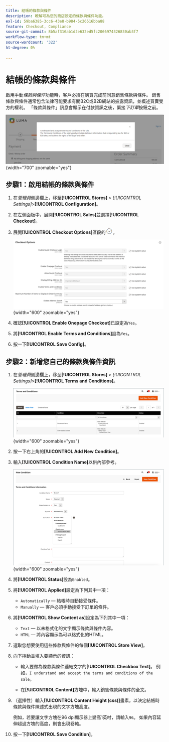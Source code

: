 ```yaml
---
title: 結帳的條款與條件
description: 瞭解可為您的商店設定的條款與條件功能。
exl-id: 59ba6385-3cc6-43e8-b984-5c26516bba88
feature: Checkout, Compliance
source-git-commit: 8b5af316ab1d2e632ed5fc2066974326830ab3f7
workflow-type: tm+mt
source-wordcount: '322'
ht-degree: 0%

---
```


# 結帳的條款與條件

啟用手動&#x200B;_條款與條件_&#x200B;功能時，客戶必須在購買完成前同意銷售條款與條件。 銷售條款與條件通常包含法律可能要求有關B2C或B2B網站的披露資訊，並概述買賣雙方的權利。 「條款與條件」訊息會顯示在付款資訊之後，緊接&#x200B;_下訂單_&#x200B;按鈕之前。

![結帳時的條款與條件](./assets/storefront-checkout-step2-terms-conditions.png){width="700" zoomable="yes"}

## 步驟1：啟用結帳的條款與條件

1. 在&#x200B;_管理員_&#x200B;側邊欄上，移至&#x200B;**[!UICONTROL Stores]** > _[!UICONTROL Settings]_>**[!UICONTROL Configuration]**。

1. 在左側面板中，展開&#x200B;**[!UICONTROL Sales]**&#x200B;並選擇&#x200B;**[!UICONTROL Checkout]**。

1. 展開&#x200B;**[!UICONTROL Checkout Options]**&#x200B;區段的![擴充選擇器](../assets/icon-display-expand.png)。

   ![簽出選項](../configuration-reference/sales/assets/checkout-checkout-options.png){width="600" zoomable="yes"}

1. 確認&#x200B;**[!UICONTROL Enable Onepage Checkout]**&#x200B;已設定為`Yes`。

1. 將&#x200B;**[!UICONTROL Enable Terms and Conditions]**&#x200B;設為`Yes`。

1. 按一下&#x200B;**[!UICONTROL Save Config]**。

## 步驟2：新增您自己的條款與條件資訊

1. 在&#x200B;_管理員_&#x200B;側邊欄上，移至&#x200B;**[!UICONTROL Stores]** > _[!UICONTROL Settings]_>**[!UICONTROL Terms and Conditions]**。

   ![條款與條件方格](./assets/terms-conditions.png){width="600" zoomable="yes"}

1. 按一下右上角的&#x200B;**[!UICONTROL Add New Condition]**。

1. 輸入&#x200B;**[!UICONTROL Condition Name]**&#x200B;以供內部參考。

   ![新狀態](./assets/terms-conditions-new.png){width="600" zoomable="yes"}

1. 將&#x200B;**[!UICONTROL Status]**&#x200B;設為`Enabled`。

1. 將&#x200B;**[!UICONTROL Applied]**&#x200B;設定為下列其中一項：

   - `Automatically` — 結帳時自動接受條件。
   - `Manually` — 客戶必須手動接受下訂單的條件。

1. 將&#x200B;**[!UICONTROL Show Content as]**&#x200B;設定為下列其中一項：

   - `Text` — 以未格式化的文字顯示條款與條件內容。
   - `HTML` — 將內容顯示為可以格式化的HTML。

1. 選取您想要使用這些條款與條件的每個&#x200B;**[!UICONTROL Store View]**。

1. 向下捲動並填入要顯示的資訊：

   - 輸入要做為條款與條件連結文字的&#x200B;**[!UICONTROL Checkbox Text]**。 例如，`I understand and accept the terms and conditions of the sale`。

   - 在&#x200B;**[!UICONTROL Content]**&#x200B;方塊中，輸入銷售條款與條件的全文。

1. （選擇性）輸入&#x200B;**[!UICONTROL Content Height (css)]**&#x200B;畫素，以決定結帳時條款與條件陳述式出現的文字方塊高度。

   例如，若要讓文字方塊在96 dpi顯示器上變高1英吋，請輸入`96`。 如果內容延伸超過方塊的高度，則會出現卷軸。

1. 按一下&#x200B;**[!UICONTROL Save Condition]**。
